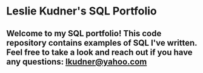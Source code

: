 # Leslie Kudner's SQL Portfolio
## Welcome to my SQL portfolio! This code repository contains examples of SQL I've written. Feel free to take a look and reach out if you have any questions: lkudner@yahoo.com
